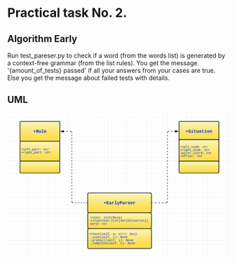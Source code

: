 # Practical task No. 2.
## Algorithm Early
Run test_pareser.py to check if a word (from the words list) is generated by a context-free grammar (from the list rules). You get the message '{amount_of_tests} passed' if all your answers from your cases are true. Else you get the message about failed tests with details.
## UML
<img src="images/sheme.png" alt="UML">
